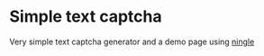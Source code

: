 # Simple text captcha
Very simple text captcha generator and a demo page using [ningle](https://github.com/fukamachi/ningle)
